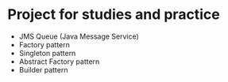 # Project for studies and practice
- JMS Queue (Java Message Service)
- Factory pattern
- Singleton pattern
- Abstract Factory pattern
- Builder pattern
